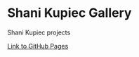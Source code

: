 # Shani Kupiec Gallery

<p>Shani Kupiec projects</p>

<a href="https://shanikupiec.github.io/shani-gallery/" target="blank">Link to GitHub Pages</a>
